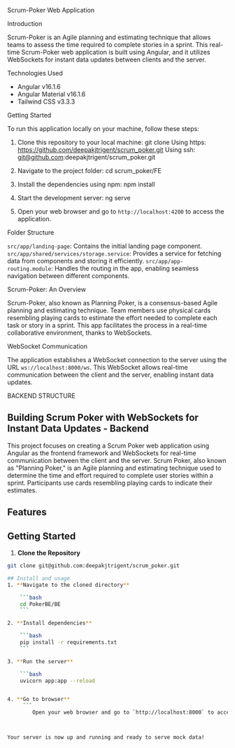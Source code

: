 Scrum-Poker Web Application

Introduction

Scrum-Poker is an Agile planning and estimating technique that allows teams to assess the time required to complete stories in a sprint. This real-time Scrum-Poker web application is built using Angular, and it utilizes WebSockets for instant data updates between clients and the server.

Technologies Used

- Angular v16.1.6
- Angular Material v16.1.6
- Tailwind CSS v3.3.3

Getting Started

To run this application locally on your machine, follow these steps:

1. Clone this repository to your local machine:
   git clone <url>
   Using https: https://github.com/deepakjtrigent/scrum_poker.git
   Using ssh: git@github.com:deepakjtrigent/scrum_poker.git

2. Navigate to the project folder:
   cd scrum_poker/FE

3. Install the dependencies using npm:
   npm install

4. Start the development server:
   ng serve

5. Open your web browser and go to `http://localhost:4200` to access the application.

Folder Structure

`src/app/landing-page`: Contains the initial landing page component.
`src/app/shared/services/storage.service`: Provides a service for fetching data from components and storing it efficiently.
`src/app/app-routing.module`: Handles the routing in the app, enabling seamless navigation between different components.

Scrum-Poker: An Overview

Scrum-Poker, also known as Planning Poker, is a consensus-based Agile planning and estimating technique. Team members use physical cards resembling playing cards to estimate the effort needed to complete each task or story in a sprint. This app facilitates the process in a real-time collaborative environment, thanks to WebSockets.

WebSocket Communication

The application establishes a WebSocket connection to the server using the URL `ws://localhost:8000/ws`. This WebSocket allows real-time communication between the client and the server, enabling instant data updates.





BACKEND STRUCTURE

## Building Scrum Poker with WebSockets for Instant Data Updates - Backend

This project focuses on creating a Scrum Poker web application using Angular as the frontend framework and WebSockets for real-time communication between the client and the server. Scrum Poker, also known as "Planning Poker," is an Agile planning and estimating technique used to determine the time and effort required to complete user stories within a sprint. Participants use cards resembling playing cards to indicate their estimates.


## Features


## Getting Started

1. **Clone the Repository**
```bash
git clone git@github.com:deepakjtrigent/scrum_poker.git

## Install and usage
1. **Navigate to the cloned directory**

    ```bash
    cd PokerBE/BE
    ```

2. **Install dependencies**

    ```bash
    pip install -r requirements.txt
    ```

3. **Run the server**

    ```bash
    uvicorn app:app --reload


4. **Go to browser**   
     ```
        Open your web browser and go to `http://localhost:8000` to access the application.



Your server is now up and running and ready to serve mock data!
